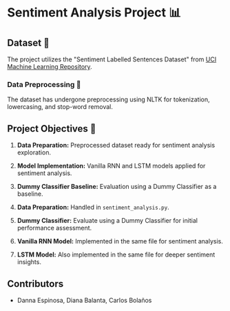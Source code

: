 
# Sentiment Analysis Project 📊

## Dataset 📂

The project utilizes the "Sentiment Labelled Sentences Dataset" from [UCI Machine Learning Repository](https://archive.ics.uci.edu/dataset/331/sentiment+labelled+sentences). 

### Data Preprocessing 🧹

The dataset has undergone preprocessing using NLTK for tokenization, lowercasing, and stop-word removal.

## Project Objectives 🎯

1. **Data Preparation:** Preprocessed dataset ready for sentiment analysis exploration.
2. **Model Implementation:** Vanilla RNN and LSTM models applied for sentiment analysis.
3. **Dummy Classifier Baseline:** Evaluation using a Dummy Classifier as a baseline.


1. **Data Preparation:** Handled in `sentiment_analysis.py`.
2. **Dummy Classifier:** Evaluate using a Dummy Classifier for initial performance assessment.
3. **Vanilla RNN Model:** Implemented in the same file for sentiment analysis.
4. **LSTM Model:** Also implemented in the same file for deeper sentiment insights.
   
## Contributors
* Danna Espinosa, Diana Balanta, Carlos Bolaños
